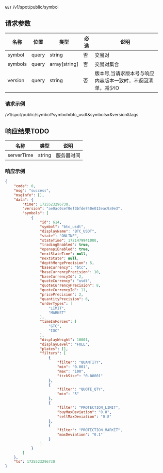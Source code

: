 `GET` /v1/spot/public/symbol



## 请求参数

| 名称    | 位置  | 类型          | 必选 | 说明                                                        |
| ------- | ----- | ------------- | ---- | ----------------------------------------------------------- |
| symbol  | query | string        | 否   | 交易对                                                      |
| symbols | query | array[string] | 否   | 交易对集合                                                  |
| version | query | string        | 否   | 版本号,当请求版本号与响应内容版本一致时，不返回清单，减少IO |

### 请求示例

/v1/spot/public/symbol?symbol=btc_usdt&symbols=&version&tags



## 响应结果TODO

| 名称       | 类型   | 说明       |
| ---------- | ------ | ---------- |
| serverTime | string | 服务器时间 |



### 响应示例

```json
{
    "code": 0,
    "msg": "success",
    "msgInfo": [],
    "data": {
        "time": 1725523296730,
        "version": "ae0ac0cef0ef3bfde740e013eac9a9e3",
        "symbols": [
            {
                "id": 614,
                "symbol": "btc_usdt",
                "displayName": "BTC_USDT",
                "state": "ONLINE",
                "stateTime": 1721479941000,
                "tradingEnabled": true,
                "openapiEnabled": true,
                "nextStateTime": null,
                "nextState": null,
                "depthMergePrecision": 5,
                "baseCurrency": "btc",
                "baseCurrencyPrecision": 10,
                "baseCurrencyId": 2,
                "quoteCurrency": "usdt",
                "quoteCurrencyPrecision": 8,
                "quoteCurrencyId": 11,
                "pricePrecision": 2,
                "quantityPrecision": 6,
                "orderTypes": [
                    "LIMIT",
                    "MARKET"
                ],
                "timeInForces": [
                    "GTC",
                    "IOC"
                ],
                "displayWeight": 10001,
                "displayLevel": "FULL",
                "plates": [],
                "filters": [
                    {
                        "filter": "QUANTITY",
                        "min": "0.001",
                        "max": "100",
                        "tickSize": "0.00001"
                    },
                    {
                        "filter": "QUOTE_QTY",
                        "min": "5"
                    },
                    {
                        "filter": "PROTECTION_LIMIT",
                        "buyMaxDeviation": "0.8",
                        "sellMaxDeviation": "0.8"
                    },
                    {
                        "filter": "PROTECTION_MARKET",
                        "maxDeviation": "0.1"
                    }
                ]
            }
        ]
    },
    "ts": 1725523296730
}
```


